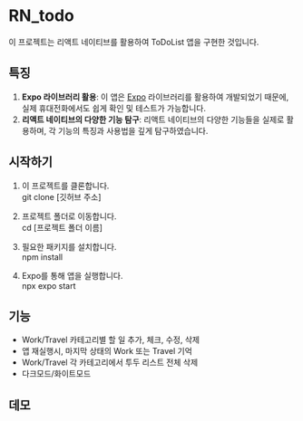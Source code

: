 # RN_todo

이 프로젝트는 리액트 네이티브를 활용하여 ToDoList 앱을 구현한 것입니다.

## 특징

1. **Expo 라이브러리 활용**: 이 앱은 [Expo](https://expo.dev/) 라이브러리를 활용하여 개발되었기 때문에, 실제 휴대전화에서도 쉽게 확인 및 테스트가 가능합니다.
2. **리액트 네이티브의 다양한 기능 탐구**: 리액트 네이티브의 다양한 기능들을 실제로 활용하며, 각 기능의 특징과 사용법을 깊게 탐구하였습니다.

## 시작하기

1. 이 프로젝트를 클론합니다.<br>
git clone [깃허브 주소]

2. 프로젝트 폴더로 이동합니다.<br>
cd [프로젝트 폴더 이름]

3. 필요한 패키지를 설치합니다.<br>
npm install

4. Expo를 통해 앱을 실행합니다.<br>
npx expo start


## 기능

- Work/Travel 카테고리별 할 일 추가, 체크, 수정, 삭제
- 앱 재실행시, 마지막 상태의 Work 또는 Travel 기억
- Work/Travel 각 카테고리에서 투두 리스트 전체 삭제
- 다크모드/화이트모드


## 데모


